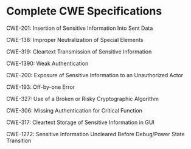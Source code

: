 

# Complete CWE Specifications

CWE-201: Insertion of Sensitive Information Into Sent Data

CWE-138: Improper Neutralization of Special Elements

CWE-319: Cleartext Transmission of Sensitive Information

CWE-1390: Weak Authentication

CWE-200: Exposure of Sensitive Information to an Unauthorized Actor

CWE-193: Off-by-one Error

CWE-327: Use of a Broken or Risky Cryptographic Algorithm

CWE-306: Missing Authentication for Critical Function

CWE-317: Cleartext Storage of Sensitive Information in GUI

CWE-1272: Sensitive Information Uncleared Before Debug/Power State Transition